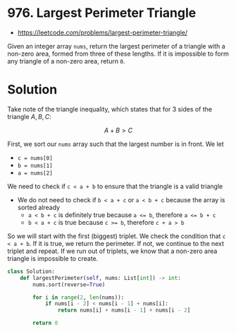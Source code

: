 # 976. Largest Perimeter Triangle

-   https://leetcode.com/problems/largest-perimeter-triangle/

Given an integer array `nums`, return the largest perimeter of a triangle with a non-zero area, formed from three of these lengths. If it is impossible to form any triangle of a non-zero area, return `0`.

# Solution

Take note of the triangle inequality, which states that for 3 sides of the triangle $A, B, C$:

$$
A + B > C
$$

First, we sort our `nums` array such that the largest number is in front. We let

-   `c = nums[0]`
-   `b = nums[1]`
-   `a = nums[2]`

We need to check if `c < a + b` to ensure that the triangle is a valid triangle

-   We do not need to check if `b < a + c` or `a < b + c` because the array is sorted already
    -   `a < b + c` is definitely true because `a <= b`, therefore `a <= b + c`
    -   `b < a + c` is true because `c >= b`, therefore `c + a > b`

So we will start with the first (biggest) triplet. We check the condition that `c < a + b`. If it is true, we return the perimeter. If not, we continue to the next triplet and repeat. If we run out of triplets, we know that a non-zero area triangle is impossible to create.

```python
class Solution:
    def largestPerimeter(self, nums: List[int]) -> int:
        nums.sort(reverse=True)

        for i in range(2, len(nums)):
            if nums[i - 2] < nums[i - 1] + nums[i]:
                return nums[i] + nums[i - 1] + nums[i - 2]

        return 0
```
